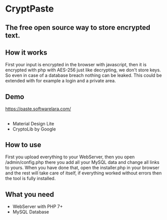 # CryptPaste
## The free open source way to store encrypted text.

## How it works
First your input is encrypted in the browser with javascript, then it is encrypted with php with AES-256 just like decrypting, we don't store keys. So even in case of a database breach nothing can be leaked. This could be extended with for example a login and a private area. 

## Demo
https://paste.softwarelara.com/
## 

- Material Design Lite
- CryptoLib by Google

## How to use

First you upload everything to your WebServer, then you open /admin/config.php there you add all your MySQL data and change all links to yours.  When you have done that, open the installer.php in your browser and the rest will take care of itself, if everything worked without errors then the tool is fully installed.

## What you need

- WebServer with PHP 7+
- MySQL Database
